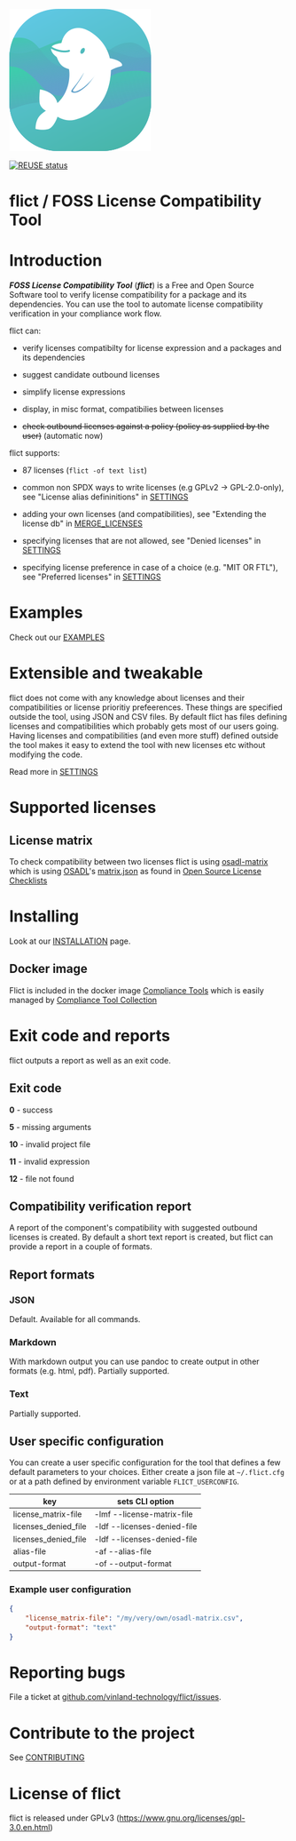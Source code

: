 <!--
SPDX-FileCopyrightText: 2022 Henrik Sandklef <hesa@sandklef.com>

SPDX-License-Identifier: GPL-3.0-or-later
-->

![flict graphics](https://github.com/vinland-technology/flict/raw/main/logos/flict-logo-256-256.png)
&nbsp;

[![REUSE status][1]][2]

[1]: https://api.reuse.software/badge/github.com/vinland-technology/flict
[2]: https://api.reuse.software/info/github.com/vinland-technology/flict

# flict / FOSS License Compatibility Tool

# Introduction

***FOSS License Compatibility Tool*** (***flict***) is a Free and Open
Source Software tool to verify license compatibility for a package and
its dependencies. You can use the tool to automate license
compatibility verification in your compliance work flow.

flict can:

* verify licenses compatibilty for license expression and a packages and its dependencies

* suggest candidate outbound licenses

* simplify license expressions

* display, in misc format, compatibilies between licenses

* ~~check outbound licenses against a policy (policy as supplied by the user)~~ (automatic now)

flict supports:

* 87 licenses (```flict -of text list```)

* common non SPDX ways to write licenses (e.g GPLv2 -> GPL-2.0-only), see "License alias defininitions" in [SETTINGS](https://github.com/vinland-technology/flict/blob/main/SETTINGS.md)

* adding your own licenses (and compatibilities), see "Extending the license db" in [MERGE_LICENSES](https://github.com/vinland-technology/flict/blob/main/MERGE_LICENSES.md)

* specifying licenses that are not allowed, see "Denied licenses" in [SETTINGS](https://github.com/vinland-technology/flict/blob/main/SETTINGS.md)

* specifying license preference in case of a choice (e.g. "MIT OR FTL"), see "Preferred licenses" in [SETTINGS](https://github.com/vinland-technology/flict/blob/main/SETTINGS.md)

# Examples

Check out our [EXAMPLES](https://github.com/vinland-technology/flict/blob/main/EXAMPLES.md)

# Extensible and tweakable

flict does not come with any knowledge about licenses and their
compatibilities or license prioritiy prefeerences. These things are
specified outside the tool, using JSON and CSV files. By default flict
has files defining licenses and compatibilities which probably gets
most of our users going. Having licenses and compatibilities (and even
more stuff) defined outside the tool makes it easy to extend the tool
with new licenses etc without modifying the code.

Read more in [SETTINGS](https://github.com/vinland-technology/flict/blob/main/SETTINGS.md)

# Supported licenses

## License matrix

To check compatibility between two licenses flict is using
[osadl-matrix](https://github.com/priv-kweihmann/osadl-matrix) which
is using [OSADL](https://www.osadl.org/)'s
[matrix.json](https://www.osadl.org/fileadmin/checklists/matrix.json)
as found in [Open Source License
Checklists](https://www.osadl.org/OSADL-Open-Source-License-Checklists.oss-compliance-lists.0.html)

# Installing

Look at our [INSTALLATION](https://github.com/vinland-technology/flict/blob/main/INSTALLATION.md) page.

## Docker image

Flict is included in the docker image [Compliance Tools](https://hub.docker.com/repository/docker/sandklef/compliance-tools) which is easily managed by [Compliance Tool Collection](https://github.com/vinland-technology/compliance-tool-collection)

# Exit code and reports

flict outputs a report as well as an exit code.

## Exit code

**0** - success

**5** - missing arguments

**10** - invalid project file

**11** - invalid expression

**12** - file not found

## Compatibility verification report

A report of the component's compatibility with suggested outbound
licenses is created. By default a short text report is created, but
flict can provide a report in a couple of formats.

## Report formats

### JSON

Default. Available for all commands.

### Markdown

With markdown output you can use pandoc to create output in other
formats (e.g. html, pdf). Partially supported.

### Text

Partially supported.

## User specific configuration

You can create a user specific configuration for the tool that defines a few default parameters to your choices.
Either create a json file at `~/.flict.cfg` or at a path defined by environment variable `FLICT_USERCONFIG`.

| key                   | sets CLI option              |
| --------------------- | ---------------------------- |
| license_matrix-file   | -lmf --license-matrix-file   |
| licenses_denied_file  | -ldf --licenses-denied-file  |
| licenses_denied_file  | -ldf --licenses-denied-file  |
| alias-file            | -af  --alias-file            |
| output-format         | -of  --output-format         |

### Example user configuration

```json
{
    "license_matrix-file": "/my/very/own/osadl-matrix.csv",
    "output-format": "text"
}
```

# Reporting bugs

File a ticket at [github.com/vinland-technology/flict/issues](https://github.com/vinland-technology/flict/issues).

# Contribute to the project

See [CONTRIBUTING](https://github.com/vinland-technology/flict/blob/main/CONTRIBUTING.md)

# License of flict

flict is released under GPLv3 (https://www.gnu.org/licenses/gpl-3.0.en.html)
